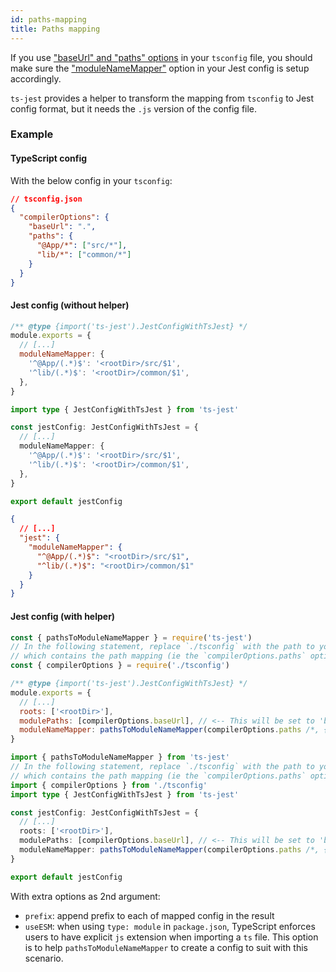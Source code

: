 ```yaml
---
id: paths-mapping
title: Paths mapping
---
```


If you use ["baseUrl" and "paths" options](https://www.typescriptlang.org/docs/handbook/module-resolution.html) in your `tsconfig` file, you should make sure the ["moduleNameMapper"](https://jestjs.io/docs/configuration#modulenamemapper-objectstring-string--arraystring) option in your Jest config is setup accordingly.

`ts-jest` provides a helper to transform the mapping from `tsconfig` to Jest config format, but it needs the `.js` version of the config file.

### Example

#### TypeScript config

With the below config in your `tsconfig`:

```json
// tsconfig.json
{
  "compilerOptions": {
    "baseUrl": ".",
    "paths": {
      "@App/*": ["src/*"],
      "lib/*": ["common/*"]
    }
  }
}
```

#### Jest config (without helper)

```js tab
/** @type {import('ts-jest').JestConfigWithTsJest} */
module.exports = {
  // [...]
  moduleNameMapper: {
    '^@App/(.*)$': '<rootDir>/src/$1',
    '^lib/(.*)$': '<rootDir>/common/$1',
  },
}
```

```ts tab
import type { JestConfigWithTsJest } from 'ts-jest'

const jestConfig: JestConfigWithTsJest = {
  // [...]
  moduleNameMapper: {
    '^@App/(.*)$': '<rootDir>/src/$1',
    '^lib/(.*)$': '<rootDir>/common/$1',
  },
}

export default jestConfig
```

```JSON tab
{
  // [...]
  "jest": {
    "moduleNameMapper": {
      "^@App/(.*)$": "<rootDir>/src/$1",
      "^lib/(.*)$": "<rootDir>/common/$1"
    }
  }
}
```

#### Jest config (with helper)

```js tab
const { pathsToModuleNameMapper } = require('ts-jest')
// In the following statement, replace `./tsconfig` with the path to your `tsconfig` file
// which contains the path mapping (ie the `compilerOptions.paths` option):
const { compilerOptions } = require('./tsconfig')

/** @type {import('ts-jest').JestConfigWithTsJest} */
module.exports = {
  // [...]
  roots: ['<rootDir>'],
  modulePaths: [compilerOptions.baseUrl], // <-- This will be set to 'baseUrl' value
  moduleNameMapper: pathsToModuleNameMapper(compilerOptions.paths /*, { prefix: '<rootDir>/' } */),
}
```

```ts tab
import { pathsToModuleNameMapper } from 'ts-jest'
// In the following statement, replace `./tsconfig` with the path to your `tsconfig` file
// which contains the path mapping (ie the `compilerOptions.paths` option):
import { compilerOptions } from './tsconfig'
import type { JestConfigWithTsJest } from 'ts-jest'

const jestConfig: JestConfigWithTsJest = {
  // [...]
  roots: ['<rootDir>'],
  modulePaths: [compilerOptions.baseUrl], // <-- This will be set to 'baseUrl' value
  moduleNameMapper: pathsToModuleNameMapper(compilerOptions.paths /*, { prefix: '<rootDir>/' } */),
}

export default jestConfig
```

With extra options as 2nd argument:

- `prefix`: append prefix to each of mapped config in the result
- `useESM`: when using `type: module` in `package.json`, TypeScript enforces users to have explicit `js` extension when importing
  a `ts` file. This option is to help `pathsToModuleNameMapper` to create a config to suit with this scenario.
